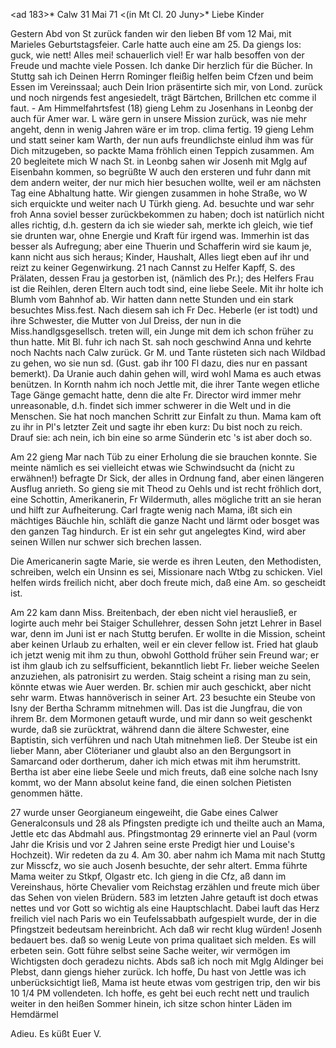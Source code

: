 <ad 183>* Calw 31 Mai 71
 <(in Mt Cl. 20 Juny>*
Liebe Kinder

Gestern Abd von St zurück fanden wir den lieben Bf vom 12 Mai, mit Marieles Geburtstagsfeier. Carle hatte auch eine am 25. Da giengs los: guck, wie nett! Alles mei! schauerlich viel! Er war halb besoffen von der Freude und machte viele Possen. Ich danke Dir herzlich für die Bücher. In Stuttg sah ich Deinen Herrn Rominger fleißig helfen beim Cfzen und beim Essen im Vereinssaal; auch Dein Irion präsentirte sich mir, von Lond. zurück und noch nirgends fest angesiedelt, trägt Bärtchen, Brillchen etc comme il faut. - Am Himmelfahrtsfest (18) gieng Lehm zu Josenhans in Leonbg der auch für Amer war. L wäre gern in unsere Mission zurück, was nie mehr angeht, denn in wenig Jahren wäre er im trop. clima fertig. 19 gieng Lehm und statt seiner kam Warth, der nun aufs freundlichste einlud ihm was für Dich mitzugeben, so packte Mama fröhlich einen Teppich zusammen. Am 20 begleitete mich W nach St. in Leonbg sahen wir Josenh mit Mglg auf Eisenbahn kommen, so begrüßte W auch den ersteren und fuhr dann mit dem andern weiter, der nur mich hier besuchen wollte, weil er am nächsten Tag eine Abhaltung hatte. Wir giengen zusammen in hohe Straße, wo W sich erquickte und weiter nach U Türkh gieng. Ad. besuchte und war sehr froh Anna soviel besser zurückbekommen zu haben; doch ist natürlich nicht alles richtig, d.h. gestern da ich sie wieder sah, merkte ich gleich, wie tief sie drunten war, ohne Energie und Kraft für irgend was. Immerhin ist das besser als Aufregung; aber eine Thuerin und Schafferin wird sie kaum je, kann nicht aus sich heraus; Kinder, Haushalt, Alles liegt eben auf ihr und reizt zu keiner Gegenwirkung. 21 nach Cannst zu Helfer Kapff, S. des Prälaten, dessen Frau ja gestorben ist, (nämlich des Pr.); des Helfers Frau ist die Reihlen, deren Eltern auch todt sind, eine liebe Seele. Mit ihr holte ich Blumh vom Bahnhof ab. Wir hatten dann nette Stunden und ein stark besuchtes Miss.fest. Nach diesem sah ich Fr Dec. Heberle (er ist todt) und ihre Schwester, die Mutter von Jul Dreiss, der nun in die Miss.handlgsgesellsch. treten will, ein Junge mit dem ich schon früher zu thun hatte. Mit Bl. fuhr ich nach St. sah noch geschwind Anna und kehrte noch Nachts nach Calw zurück. Gr M. und Tante rüsteten sich nach Wildbad zu gehen, wo sie nun sd. (Gust. gab ihr 100 Fl dazu, dies nur en passant bemerkt). Da Uranie auch dahin gehen will, wird wohl Mama es auch etwas benützen. In Kornth nahm ich noch Jettle mit, die ihrer Tante wegen etliche Tage Gänge gemacht hatte, denn die alte Fr. Director wird immer mehr unreasonable, d.h. findet sich immer schwerer in die Welt und in die Menschen. Sie hat noch manchen Schritt zur Einfalt zu thun. Mama kam oft zu ihr in Pl's letzter Zeit und sagte ihr eben kurz: Du bist noch zu reich. Drauf sie: ach nein, ich bin eine so arme Sünderin etc 's ist aber doch so.

Am 22 gieng Mar nach Tüb zu einer Erholung die sie brauchen konnte. Sie meinte nämlich es sei vielleicht etwas wie Schwindsucht da (nicht zu erwähnen!) befragte Dr Sick, der alles in Ordnung fand, aber einen längeren Ausflug anrieth. So gieng sie mit Theod zu Oehls und ist recht fröhlich dort, eine Schottin, Amerikanerin, Fr Wildermuth, alles mögliche tritt an sie heran und hilft zur Aufheiterung. Carl fragte wenig nach Mama, ißt sich ein mächtiges Bäuchle hin, schläft die ganze Nacht und lärmt oder bosget was den ganzen Tag hindurch. Er ist ein sehr gut angelegtes Kind, wird aber seinen Willen nur schwer sich brechen lassen.

Die Americanerin sagte Marie, sie werde es ihren Leuten, den Methodisten, schreiben, welch ein Unsinn es sei, Missionare nach Wtbg zu schicken. Viel helfen wirds freilich nicht, aber doch freute mich, daß eine Am. so gescheidt ist.

Am 22 kam dann Miss. Breitenbach, der eben nicht viel herausließ, er logirte auch mehr bei Staiger Schullehrer, dessen Sohn jetzt Lehrer in Basel war, denn im Juni ist er nach Stuttg berufen. Er wollte in die Mission, scheint aber keinen Urlaub zu erhalten, weil er ein clever fellow ist. Fried hat glaub ich jetzt wenig mit ihm zu thun, obwohl Gotthold früher sein Freund war; er ist ihm glaub ich zu selfsufficient, bekanntlich liebt Fr. lieber weiche Seelen anzuziehen, als patronisirt zu werden. Staig scheint a rising man zu sein, könnte etwas wie Auer werden. Br. schien mir auch geschickt, aber nicht sehr warm. Etwas hannöverisch in seiner Art. 
23 besuchte ein Steube von Isny der Bertha Schramm mitnehmen will. Das ist die Jungfrau, die von ihrem Br. dem Mormonen getauft wurde, und mir dann so weit geschenkt wurde, daß sie zurücktrat, während dann die ältere Schwester, eine Baptistin, sich verführen und nach Utah mitnehmen ließ. Der Steube ist ein lieber Mann, aber Clöterianer und glaubt also an den Bergungsort in Samarcand oder dortherum, daher ich mich etwas mit ihm herumstritt. Bertha ist aber eine liebe Seele und mich freuts, daß eine solche nach Isny kommt, wo der Mann absolut keine fand, die einen solchen Pietisten genommen hätte.

27 wurde unser Georgianeum eingeweiht, die Gabe eines Calwer Generalconsuls und 28 als Pfingsten predigte ich und theilte auch an Mama, Jettle etc das Abdmahl aus. Pfingstmontag 29 erinnerte viel an Paul (vorm Jahr die Krisis und vor 2 Jahren seine erste Predigt hier und Louise's Hochzeit). Wir redeten da zu 4. Am 30. aber nahm ich Mama mit nach Stuttg zur Misscfz, wo sie auch Josenh besuchte, der sehr altert. Emma führte Mama weiter zu Stkpf, Olgastr etc. Ich gieng in die Cfz, aß dann im Vereinshaus, hörte Chevalier vom Reichstag erzählen und freute mich über das Sehen von vielen Brüdern. 583 im letzten Jahre getauft ist doch etwas nettes und vor Gott so wichtig als eine Hauptschlacht. Dabei lauft das Herz freilich viel nach Paris wo ein Teufelssabbath aufgespielt wurde, der in die Pfingstzeit bedeutsam hereinbricht. Ach daß wir recht klug würden! Josenh bedauert bes. daß so wenig Leute von prima qualitaet sich melden. Es will erbeten sein. Gott führe selbst seine Sache weiter, wir vermögen im Wichtigsten doch geradezu nichts. Abds saß ich noch mit Mglg Aldinger bei Plebst, dann giengs hieher zurück. Ich hoffe, Du hast von Jettle was ich unberücksichtigt ließ, Mama ist heute etwas vom gestrigen trip, den wir bis 10 1/4 PM vollendeten. Ich hoffe, es geht bei euch recht nett und traulich weiter in den heißen Sommer hinein, ich sitze schon hinter Läden im Hemdärmel

 Adieu. Es küßt Euer V.
